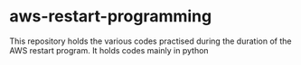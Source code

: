 # aws-restart-programming
This repository holds the various codes practised during the duration of the AWS restart program. It holds codes mainly in python 
